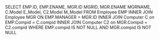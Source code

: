 SELECT EMP.ID, EMP.ENAME, MGR.ID MGRID, MGR.ENAME MGRNAME, C.Model E_Model, C2.Model M_Model
FROM Employee EMP
INNER JOIN Employee MGR ON EMP.MANAGER = MGR.ID
INNER JOIN Computer C on EMP.Compid = C.compid 
INNER JOIN Computer C2 on MGR.Compid = C2.compid
WHERE EMP.compid IS NOT NULL AND MGR.compid IS NOT NULL